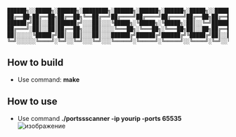 ```
██████╗░░█████╗░██████╗░████████╗░██████╗░██████╗░██████╗░█████╗░░█████╗░███╗░░██╗███╗░░██╗███████╗██████╗░
██╔══██╗██╔══██╗██╔══██╗╚══██╔══╝██╔════╝██╔════╝██╔════╝██╔══██╗██╔══██╗████╗░██║████╗░██║██╔════╝██╔══██╗
██████╔╝██║░░██║██████╔╝░░░██║░░░╚█████╗░╚█████╗░╚█████╗░██║░░╚═╝███████║██╔██╗██║██╔██╗██║█████╗░░██████╔╝
██╔═══╝░██║░░██║██╔══██╗░░░██║░░░░╚═══██╗░╚═══██╗░╚═══██╗██║░░██╗██╔══██║██║╚████║██║╚████║██╔══╝░░██╔══██╗
██║░░░░░╚█████╔╝██║░░██║░░░██║░░░██████╔╝██████╔╝██████╔╝╚█████╔╝██║░░██║██║░╚███║██║░╚███║███████╗██║░░██║
╚═╝░░░░░░╚════╝░╚═╝░░╚═╝░░░╚═╝░░░╚═════╝░╚═════╝░╚═════╝░░╚════╝░╚═╝░░╚═╝╚═╝░░╚══╝╚═╝░░╚══╝╚══════╝╚═╝░░╚═╝
```            
## How to build 
* Use command: **make**

## How to use
* Use command **./portssscanner -ip yourip -ports 65535**
![изображение](https://user-images.githubusercontent.com/85399808/205432514-3d2aa092-bd30-4120-a4dd-260c80270681.png)
